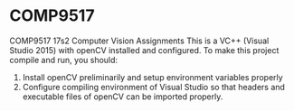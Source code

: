 # COMP9517
COMP9517 17s2 Computer Vision Assignments
This is a VC++ (Visual Studio 2015) with openCV installed and configured.
To make this project compile and run, you should:
1. Install openCV preliminarily and setup environment variables properly
2. Configure compiling environment of Visual Studio so that headers and executable files of openCV can be imported properly.
